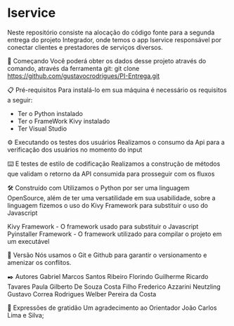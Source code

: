 # Iservice
Neste repositório consiste na alocação do código fonte para a segunda entrega do projeto Integrador, onde temos o app Iservice responsável por conectar clientes e prestadores de serviços diversos.

🚀 Começando
Você poderá obter os dados desse projeto através do comando, através da ferramenta git:
git clone https://github.com/gustavocrodrigues/PI-Entrega.git

📋 Pré-requisitos
Para instalá-lo em sua máquina é necessário os requisitos a seguir:
- Ter o Python instalado
- Ter o FrameWork Kivy instalado
- Ter Visual Studio 

⚙️ Executando os testes dos usuários
Realizamos o consumo da Api para a verificação dos usuários no momento do input

⌨️ E testes de estilo de codificação
Realizamos a construção de métodos que validam o retorno da API consumida para prosseguir com os fluxos

🛠️ Construído com
Utilizamos o Python por ser uma linguagem OpenSource, além de ter uma versatilidade em sua usabilidade, sobre a linguagem fizemos o uso do Kivy Framework para substituir o uso do Javascript

Kivy Framework - O framework usado para substituir o Javascript
Pyinstaller Framework - O framework utilizado para compilar o projeto em um executável

📌 Versão
Nós usamos o Git e Github para garantir o versionamento e amenizar os conflitos.

✒️ Autores
Gabriel Marcos Santos Ribeiro Florindo
Guilherme Ricardo Tavares Paula
Gilberto De Souza Costa Filho
Frederico Azzarini Neutzling
Gustavo Correa Rodrigues
Welber Pereira da Costa

🎁 Expressões de gratidão
Um agradecimento ao Orientador João Carlos Lima e Silva;



